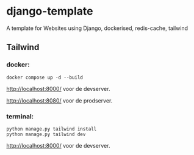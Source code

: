 # django-template
A template for Websites using Django, dockerised, redis-cache, tailwind

## Tailwind
### docker:
```
docker compose up -d --build
```
[http://localhost:8000/](http://localhost:8000/) voor de devserver.

[http://localhost:8080/](http://localhost:8080/) voor de prodserver.

### terminal:
```
python manage.py tailwind install
python manage.py tailwind dev
```
[http://localhost:8000/](http://localhost:8000/) voor de devserver.

